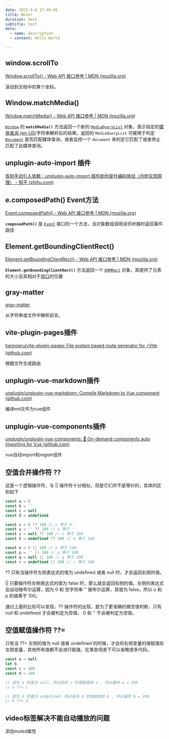 ```yaml
---
date: 2023-9-8 17:49:40
title: Note!
duration: 5min
subtitle: test
meta:
  - name: description
  - content: Hello World

---
```



## window.scrollTo 

[Window.scrollTo() - Web API 接口参考 | MDN (mozilla.org)](https://developer.mozilla.org/zh-CN/docs/Web/API/Window/scrollTo)

滚动到文档中的某个坐标。

## Window.matchMedia() 

[Window.matchMedia() - Web API 接口参考 | MDN (mozilla.org)](https://developer.mozilla.org/zh-CN/docs/Web/API/Window/matchMedia)

[`Window`](https://developer.mozilla.org/zh-CN/docs/Web/API/Window) 的 **`matchMedia()`** 方法返回一个新的 [`MediaQueryList`](https://developer.mozilla.org/zh-CN/docs/Web/API/MediaQueryList) 对象，表示指定的[媒体查询 (en-US)](https://developer.mozilla.org/en-US/docs/Web/CSS/CSS_media_queries/Using_media_queries)字符串解析后的结果。返回的 `MediaQueryList` 可被用于判定 [`Document`](https://developer.mozilla.org/zh-CN/docs/Web/API/Document) 是否匹配媒体查询，或者监控一个 `document` 来判定它匹配了或者停止匹配了此媒体查询。

## unplugin-auto-import 插件

[告别手动引入依赖：unplugin-auto-import 插件助你提升编码体验（内附实现原理） - 知乎 (zhihu.com)](https://zhuanlan.zhihu.com/p/612397686)

## e.composedPath() Event方法

[Event.composedPath() - Web API 接口参考 | MDN (mozilla.org)](https://developer.mozilla.org/zh-CN/docs/Web/API/Event/composedPath)

**`composedPath()`** 是 [`Event`](https://developer.mozilla.org/zh-CN/docs/Web/API/Event) 接口的一个方法，当对象数组调用该侦听器时返回事件路径

## Element.getBoundingClientRect()

[Element.getBoundingClientRect() - Web API 接口参考 | MDN (mozilla.org)](https://developer.mozilla.org/zh-CN/docs/Web/API/Element/getBoundingClientRect)

**`Element.getBoundingClientRect()`** 方法返回一个 [`DOMRect`](https://developer.mozilla.org/zh-CN/docs/Web/API/DOMRect) 对象，其提供了元素的大小及其相对于[视口](https://developer.mozilla.org/zh-CN/docs/Glossary/Viewport)的位置

## gray-matter 

[gray-matter](https://github.com/jonschlinkert/gray-matter)

从字符串或文件中解析前言。

## vite-plugin-pages插件

[hannoeru/vite-plugin-pages: File system based route generator for ⚡️Vite (github.com)](https://github.com/hannoeru/vite-plugin-pages)

根据文件生成路由

## unplugin-vue-markdown插件

[unplugin/unplugin-vue-markdown: Compile Markdown to Vue component (github.com)](https://github.com/unplugin/unplugin-vue-markdown)

编译md文件为vue组件

## unplugin-vue-components插件

[unplugin/unplugin-vue-components: 📲 On-demand components auto importing for Vue (github.com)](https://github.com/unplugin/unplugin-vue-components)

vue自动import和registr组件

## 空值合并操作符 ??

这是一个逻辑操作符，与 || 操作符十分相似，但是它们并不是等价的，具体的区别如下

```js
const a = 0
const b = ''
const c = null
const d = undefined

const x = 0 ?? 100 // x 等于 0
const y = '' ?? 100 // y 等于 ''
const z = null ?? 100 // z 等于 100
const k = undefined ?? 100 // k 等于 100

const o = 0 || 100 // o 等于 100
const p = '' || 100 // p 等于 100
const q = null || 100 // q 等于 100
const r = undefined || 100 // r 等于 100
```

?? 只有当操作符左侧表达式的值为 undefined 或者 null 时，才会返回右侧的值。

|| 只要操作符左侧表达式的值为 false 时，那么就会返回右侧的值。左侧的表达式会自动做布尔运算，因为 0 和 空字符串 '' 做布尔运算，其值为 false，所以 o 和 p 的值等于 100。

通过上面的比较可以发现，?? 操作符的出现，是为了更准确的做空值判断，只有 null 和 undefined 才会被判定为空值， 0 和 '' 不会被判定为空值。

## 空值赋值操作符 ??=

只有当 ??= 左侧的值为 null 或者 undefined 的时候，才会将右侧变量的值赋值给左侧变量，其他所有值都不会进行赋值，在某些场景下可以省略很多代码。

```js
const a = null
let b
const c = 100
const d = 200

// 因为 a 的值为 null，所以会将 c 的值赋值给 a , 所以最终 a = 100
// a ??= c

// 因为 b 的值为 undefined，所以会将 d 的值赋值给 b , 所以最终 b = 200
// b ??= d
```

## video标签解决不能自动播放的问题

添加muted属性


<!-- <Catalogue :projects="frontmatter.projects"></Catalogue> -->
